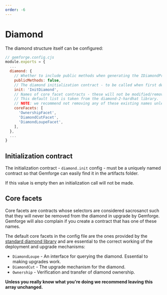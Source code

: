 ```yaml
---
order: -6
---
```


# Diamond

The diamond structure itself can be configured:

```js
// gemforge.config.cjs
module.exports = {
  ...
  diamond: {
    // Whether to include public methods when generating the IDiamondProxy interface. Default is to only include external methods.
    publicMethods: false,
    // The diamond initialization contract - to be called when first deploying the diamond.
    init: 'InitDiamond',
    // Names of core facet contracts - these will not be modified/removed once deployed and are also reserved names.
    // This default list is taken from the diamond-2-hardhat library.
    // NOTE: we recommend not removing any of these existing names unless you know what you are doing.
    coreFacets: [
      'OwnershipFacet',
      'DiamondCutFacet',
      'DiamondLoupeFacet',
    ],
  },
  ...
}
```

## Initialization contract

The initialization contract - `diamond.init` config - must be a uniquely named contract so that Gemforge can easily find it in the artifacts folder. 

If this value is empty then an initialization call will not be made.

## Core facets

Core facets are contracts whose selectors are considered sacrosanct such that they will never be removed from the diamond in upgrade by Gemforge. Gemforge will also complain if you create a contract that has one of these names.

The default core facets in the config file are the ones provided by the [standard diamond library](https://github.com/mudgen/diamond-2-hardhat) and are essential to the correct working of the deployment and upgrade mechanisms:

* `DiamondLoupe` - An interface for querying the diamond. Essential to making upgrades work.
* `DiamondCut` - The upgrade mechanism for the diamond.
* `Ownership` - Verification and transfer of diamond ownership.

**Unless you really know what you're doing we recommend leaving this array unchanged.**